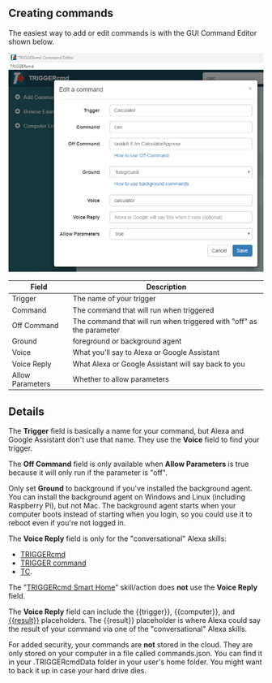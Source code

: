 ## Creating commands

The easiest way to add or edit commands is with the GUI Command Editor shown below.

![GUI Editor](./images/gui-editor.png)

| Field | Description |
| --- | ----------- |
| Trigger | The name of your trigger |
| Command | The command that will run when triggered |
| Off Command | The command that will run when triggered with "off" as the parameter |
| Ground | foreground or background agent |
| Voice | What you'll say to Alexa or Google Assistant |
| Voice Reply | What Alexa or Google Assistant will say back to you |
| Allow Parameters | Whether to allow parameters |

## Details

The **Trigger** field is basically a name for your command, but Alexa and Google Assistant don't use that name.  They use the **Voice** field to find your trigger.  

The **Off Command** field is only available when **Allow Parameters** is true because it will only run if the parameter is "off".  

Only set **Ground** to background if you've installed the background agent.  You can install the background agent on Windows and Linux (including Raspberry Pi), but not Mac.  The background agent starts when your computer boots instead of starting when you login, so you could use it to reboot even if you're not logged in.  

The **Voice Reply** field is only for the "conversational" Alexa skills:
* [TRIGGERcmd](https://www.amazon.com/gp/product/B06XFN2TZN)
* [TRIGGER command](https://www.amazon.com/gp/product/B074TV61DK) 
* [TC](https://www.amazon.com/gp/product/B0BMGG4SHS).  

The "[TRIGGERcmd Smart Home](https://www.amazon.com/gp/product/B07P1MMFRP)" skill/action does **not** use the **Voice Reply** field.  

The **Voice Reply** field can include the {{trigger}}, {{computer}}, and [{{result}}](https://www.triggercmd.com/forum/topic/422/have-alexa-or-google-assistant-say-the-result-of-a-command) placeholders.  The {{result}} placeholder is where Alexa could say the result of your command via one of the "conversational" Alexa skills.

For added security, your commands are **not** stored in the cloud.  They are only stored on your computer in a file called commands.json.  You can find it in your .TRIGGERcmdData folder in your user's home folder.  You might want to back it up in case your hard drive dies.  